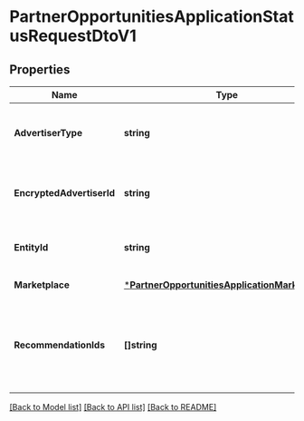 # PartnerOpportunitiesApplicationStatusRequestDtoV1

## Properties
Name | Type | Description | Notes
------------ | ------------- | ------------- | -------------
**AdvertiserType** | **string** | Entity Type  Provided in opportunity data as &#x27;advertiserType&#x27;. | [default to null]
**EncryptedAdvertiserId** | **string** | The encrypted advertiser ID.  Provided in opportunity data. | [default to null]
**EntityId** | **string** | Entity ID  Provided in opportunity data. | [default to null]
**Marketplace** | [***PartnerOpportunitiesApplicationMarketplace**](PartnerOpportunitiesApplicationMarketplace.md) |  | [default to null]
**RecommendationIds** | **[]string** | A list of recommendation IDs for which status will be retrieved.  Provided in opportunity data. | [default to null]

[[Back to Model list]](../README.md#documentation-for-models) [[Back to API list]](../README.md#documentation-for-api-endpoints) [[Back to README]](../README.md)

